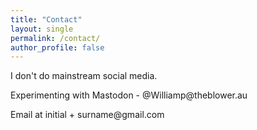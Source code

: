 ```yaml
---
title: "Contact"
layout: single
permalink: /contact/
author_profile: false
---
```


<p>I don't do mainstream social media.</p>
<p>Experimenting with Mastodon - @Williamp@theblower.au</p>
<p>Email at initial + surname@gmail.com</p>

